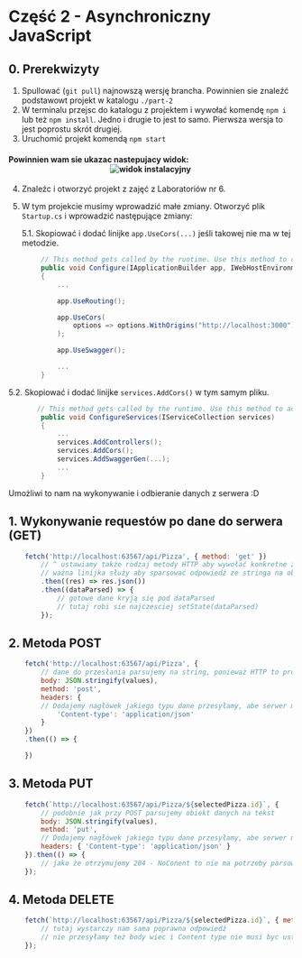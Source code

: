 # Część 2 - Asynchroniczny JavaScript

## 0. Prerekwizyty

1. Spullować (`git pull`) najnowszą wersję brancha. Powinnien sie znaleźć podstawowt projekt w katalogu `./part-2`
2. W terminalu przejsc do katalogu z projektem i wywołać komendę `npm i` lub też `npm install`. Jedno i drugie to jest to samo. Pierwsza wersja to jest poprostu skrót drugiej.
3. Uruchomić projekt komendą `npm start`

#### Powinnien wam sie ukazac nastepujacy widok: <div style="width:fit-content;margin:auto">![widok instalacyjny](https://i.imgur.com/k4ZTjs2.png 'widok')</div>

4. Znaleźc i otworzyć projekt z zajęć z Laboratoriów nr 6.
5. W tym projekcie musimy wprowadzić małe zmiany. Otworzyć plik `Startup.cs` i wprowadzić następujące zmiany:

    5.1. Skopiować i dodać linijke `app.UseCors(...)` jeśli takowej nie ma w tej metodzie.

```C#
        // This method gets called by the runtime. Use this method to configure the HTTP request pipeline.
        public void Configure(IApplicationBuilder app, IWebHostEnvironment env)
        {
            ...

            app.UseRouting();

            app.UseCors(
                options => options.WithOrigins("http://localhost:3000").AllowAnyMethod().AllowAnyHeader()
            );

            app.UseSwagger();

            ...
        }
```

5.2. Skopiować i dodać linijke `services.AddCors()` w tym samym pliku.

```C#
       // This method gets called by the runtime. Use this method to add services to the container.
        public void ConfigureServices(IServiceCollection services)
        {
            ...
            services.AddControllers();
            services.AddCors();
            services.AddSwaggerGen(...);
            ...
        }
```

Umożliwi to nam na wykonywanie i odbieranie danych z serwera :D

## 1. Wykonywanie requestów po dane do serwera (GET)

```JavaScript
    fetch('http://localhost:63567/api/Pizza', { method: 'get' })
        // ^ ustawiamy także rodzaj metody HTTP aby wywołać konkretne zachowanie na serwerze
        // ważna linijka służy aby sparsować odpowiedź ze stringa na obiekt JavaScript
        .then((res) => res.json())
        .then((dataParsed) => {
            // gotowe dane kryją się pod dataParsed
            // tutaj robi sie najczesciej setState(dataParsed)
        });
```

## 2. Metoda POST

```JavaScript
    fetch('http://localhost:63567/api/Pizza', {
        // dane do przesłania parsujemy na string, ponieważ HTTP to protokół tekstowy
        body: JSON.stringify(values),
        method: 'post',
        headers: {
        // Dodajemy nagłówek jakiego typu dane przesyłamy, abe serwer mógł poprawnie wykonać żądanie
            'Content-type': 'application/json'
        }
    })
    .then(() => {

    })
```

## 3. Metoda PUT

```JavaScript
    fetch(`http://localhost:63567/api/Pizza/${selectedPizza.id}`, {
        // podobnie jak przy POST parsujemy obiekt danych na tekst
        body: JSON.stringify(values),
        method: 'put',
        // Dodajemy nagłówek jakiego typu dane przesyłamy, abe serwer mógł poprawnie wykonać żądanie
        headers: { 'Content-type': 'application/json' }
    }).then(() => {
        // jako że otrzymujemy 204 - NoConent to nie ma potrzeby parsować odpowedzi
    });
```

## 4. Metoda DELETE

```JavaScript
    fetch(`http://localhost:63567/api/Pizza/${selectedPizza.id}`, { method: 'delete' }).then(() => {
        // tutaj wystarczy nam sama poprawna odpowiedź
        // nie przesyłamy też body wiec i Content type nie musi byc ustawione
    });
```

